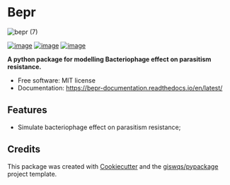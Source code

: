 # Bepr

![bepr (7)](https://user-images.githubusercontent.com/58814900/178315025-2a4233f5-8415-494d-9135-505e031e2e17.png)


[![image](https://img.shields.io/pypi/v/bepr.svg)](https://pypi.python.org/pypi/bepr)
[![image](https://img.shields.io/conda/vn/conda-forge/bepr.svg)](https://anaconda.org/conda-forge/bepr)
[![image](https://img.shields.io/badge/License-MIT-yellow.svg)](https://opensource.org/licenses/MIT)


**A python package for modelling Bacteriophage effect on parasitism resistance.**


-   Free software: MIT license
-   Documentation: https://bepr-documentation.readthedocs.io/en/latest/
    

## Features

-   Simulate bacteriophage effect on parasitism resistance;

## Credits

This package was created with [Cookiecutter](https://github.com/cookiecutter/cookiecutter) and the [giswqs/pypackage](https://github.com/giswqs/pypackage) project template.
